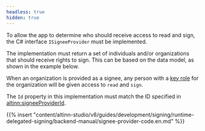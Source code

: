 ```yaml
---
headless: true
hidden: true
---
```


To allow the app to determine who should receive access to read and sign, the C# interface `ISigneeProvider` must be implemented.

The implementation must return a set of individuals and/or organizations that should receive rights to sign. This can be based on the data model, as shown in the example below.

When an organization is provided as a signee, any person with a [key role](/en/altinn-studio/v8/reference/configuration/authorization/guidelines_authorization/roles_and_rights/roles_er) for the organization will be given access to `read` and `sign`.

The `Id` property in this implementation must match the ID specified in <altinn:signeeProviderId>.

{{% insert "content/altinn-studio/v8/guides/development/signing/runtime-delegated-signing/backend-manual/signee-provider-code.en.md" %}}